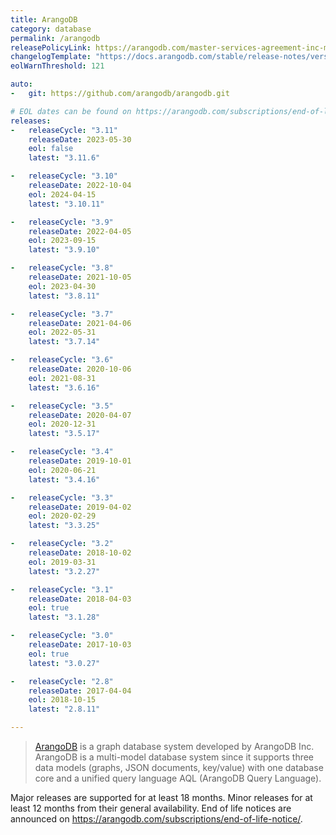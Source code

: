 ```yaml
---
title: ArangoDB
category: database
permalink: /arangodb
releasePolicyLink: https://arangodb.com/master-services-agreement-inc-may-2023-cs/#eolpolicy
changelogTemplate: "https://docs.arangodb.com/stable/release-notes/version-__RELEASE_CYCLE__/"
eolWarnThreshold: 121

auto:
-   git: https://github.com/arangodb/arangodb.git

# EOL dates can be found on https://arangodb.com/subscriptions/end-of-life-notice/.
releases:
-   releaseCycle: "3.11"
    releaseDate: 2023-05-30
    eol: false
    latest: "3.11.6"

-   releaseCycle: "3.10"
    releaseDate: 2022-10-04
    eol: 2024-04-15
    latest: "3.10.11"

-   releaseCycle: "3.9"
    releaseDate: 2022-04-05
    eol: 2023-09-15
    latest: "3.9.10"

-   releaseCycle: "3.8"
    releaseDate: 2021-10-05
    eol: 2023-04-30
    latest: "3.8.11"

-   releaseCycle: "3.7"
    releaseDate: 2021-04-06
    eol: 2022-05-31
    latest: "3.7.14"

-   releaseCycle: "3.6"
    releaseDate: 2020-10-06
    eol: 2021-08-31
    latest: "3.6.16"

-   releaseCycle: "3.5"
    releaseDate: 2020-04-07
    eol: 2020-12-31
    latest: "3.5.17"

-   releaseCycle: "3.4"
    releaseDate: 2019-10-01
    eol: 2020-06-21
    latest: "3.4.16"

-   releaseCycle: "3.3"
    releaseDate: 2019-04-02
    eol: 2020-02-29
    latest: "3.3.25"

-   releaseCycle: "3.2"
    releaseDate: 2018-10-02
    eol: 2019-03-31
    latest: "3.2.27"

-   releaseCycle: "3.1"
    releaseDate: 2018-04-03
    eol: true
    latest: "3.1.28"

-   releaseCycle: "3.0"
    releaseDate: 2017-10-03
    eol: true
    latest: "3.0.27"

-   releaseCycle: "2.8"
    releaseDate: 2017-04-04
    eol: 2018-10-15
    latest: "2.8.11"

---
```


> [ArangoDB](https://arangodb.com/) is a graph database system developed by ArangoDB Inc. ArangoDB
> is a multi-model database system since it supports three data models (graphs, JSON documents,
> key/value) with one database core and a unified query language AQL (ArangoDB Query Language).

Major releases are supported for at least 18 months. Minor releases for at least 12 months from
their general availability. End of life notices are announced on <https://arangodb.com/subscriptions/end-of-life-notice/>.
